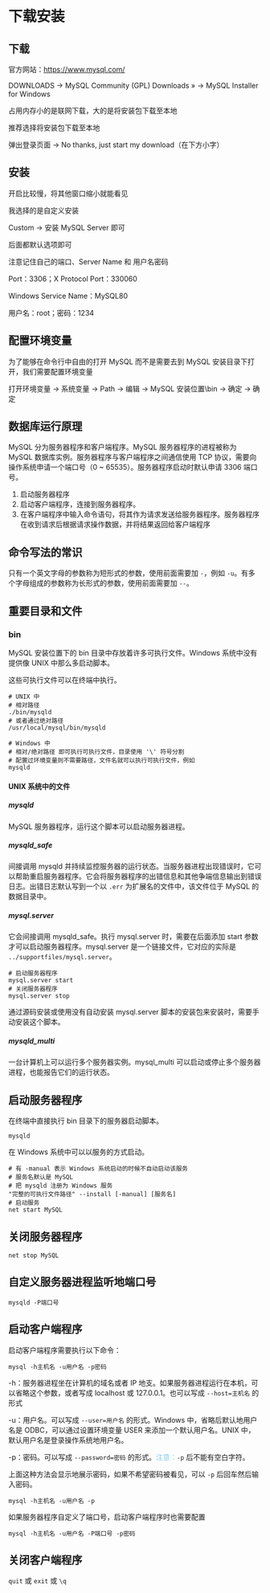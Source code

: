 # 下载安装

## 下载

官方网站：https://www.mysql.com/

DOWNLOADS -> MySQL Community (GPL) Downloads » -> MySQL Installer for Windows

占用内存小的是联网下载，大的是将安装包下载至本地

推荐选择将安装包下载至本地

弹出登录页面 -> No thanks, just start my download（在下方小字）

## 安装

开启比较慢，将其他窗口缩小就能看见

我选择的是自定义安装

Custom -> 安装 MySQL Server 即可

后面都默认选项即可

注意记住自己的端口、Server Name 和 用户名密码

Port：3306；X Protocol Port：330060

Windows Service Name：MySQL80

用户名：root；密码：1234

## 配置环境变量

为了能够在命令行中自由的打开 MySQL 而不是需要去到 MySQL 安装目录下打开，我们需要配置环境变量

打开环境变量 -> 系统变量 -> Path -> 编辑 -> MySQL 安装位置\bin -> 确定 -> 确定

## 数据库运行原理

MySQL 分为服务器程序和客户端程序。MySQL 服务器程序的进程被称为 MySQL 数据库实例。服务器程序与客户端程序之间通信使用 TCP 协议，需要向操作系统申请一个端口号（0 ~ 65535）。服务器程序启动时默认申请 3306 端口号。

1. 启动服务器程序
2. 启动客户端程序，连接到服务器程序。
3. 在客户端程序中输入命令语句，将其作为请求发送给服务器程序。服务器程序在收到请求后根据请求操作数据，并将结果返回给客户端程序

## 命令写法的常识

只有一个英文字母的参数称为短形式的参数，使用前面需要加 `-`，例如 `-u`。有多个字母组成的参数称为长形式的参数，使用前面需要加 `--`。

## 重要目录和文件

### bin

MySQL 安装位置下的 bin 目录中存放着许多可执行文件。Windows 系统中没有提供像 UNIX 中那么多启动脚本。

这些可执行文件可以在终端中执行。

``` shell
# UNIX 中
# 相对路径
./bin/mysqld
# 或者通过绝对路径
/usr/local/mysql/bin/mysqld

# Windows 中
# 相对/绝对路径 即可执行可执行文件，目录使用 '\' 符号分割
# 配置过环境变量则不需要路径，文件名就可以执行可执行文件，例如
mysqld
```

#### UNIX 系统中的文件

##### mysqld

MySQL 服务器程序，运行这个脚本可以启动服务器进程。

##### mysqld_safe

间接调用 mysqld 并持续监控服务器的运行状态。当服务器进程出现错误时，它可以帮助重启服务器程序。它会将服务器程序的出错信息和其他争端信息输出到错误日志。出错日志默认写到一个以 `.err` 为扩展名的文件中，该文件位于 MySQL 的数据目录中。

##### mysql.server

它会间接调用 mysqld_safe。执行 mysql.server 时，需要在后面添加 start 参数才可以启动服务器程序。mysql.server 是一个链接文件，它对应的实际是 `../supportfiles/mysql.server`。

``` shell
# 启动服务器程序
mysql.server start
# 关闭服务器程序
mysql.server stop
```

通过源码安装或使用没有自动安装 mysql.server 脚本的安装包来安装时，需要手动安装这个脚本。

##### mysqld_multi

一台计算机上可以运行多个服务器实例。mysql_multi 可以启动或停止多个服务器进程，也能报告它们的运行状态。

## 启动服务器程序

在终端中直接执行 bin 目录下的服务器启动脚本。

``` shell
mysqld
```

在 Windows 系统中可以以服务的方式启动。

``` shell
# 有 -manual 表示 Windows 系统启动的时候不自动启动该服务
# 服务名默认是 MySQL
# 把 mysqld 注册为 Windows 服务
"完整的可执行文件路径" --install [-manual] [服务名]
# 启动服务
net start MySQL
```

## 关闭服务器程序

``` shell
net stop MySQL
```

## 自定义服务器进程监听地端口号

``` shell
mysqld -P端口号
```

## 启动客户端程序

启动客户端程序需要执行以下命令：

``` shell
mysql -h主机名 -u用户名 -p密码
```

-h：服务器进程坐在计算机的域名或者 IP 地支。如果服务器进程运行在本机，可以省略这个参数，或者写成 localhost 或 127.0.0.1。也可以写成 `--host=主机名` 的形式

-u：用户名。可以写成 `--user=用户名` 的形式。Windows 中，省略后默认地用户名是 ODBC，可以通过设置环境变量 USER 来添加一个默认用户名。UNIX 中，默认用户名是登录操作系统地用户名。

-p：密码。可以写成 `--password=密码` 的形式。<font color=skyblue>注意：</font>`-p` 后不能有空白字符。

上面这种方法会显示地展示密码，如果不希望密码被看见，可以 `-p` 后回车然后输入密码。

``` shell
mysql -h主机名 -u用户名 -p
```

如果服务器程序自定义了端口号，启动客户端程序时也需要配置

``` shell
mysql -h主机名 -u用户名 -P端口号 -p密码
```

## 关闭客户端程序

`quit` 或 `exit` 或 `\q`

